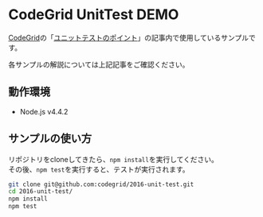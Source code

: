 # CodeGrid UnitTest DEMO

[CodeGrid](http://www.codegrid.net/)の「[ユニットテストのポイント](https://app.codegrid.net/entry/2016-unit-test-1)」の記事内で使用しているサンプルです。

各サンプルの解説については上記記事をご確認ください。

## 動作環境

- Node.js v4.4.2

## サンプルの使い方

リポジトリをcloneしてきたら、`npm install`を実行してください。  
その後、`npm test`を実行すると、テストが実行されます。

```sh
git clone git@github.com:codegrid/2016-unit-test.git
cd 2016-unit-test/
npm install
npm test
```
